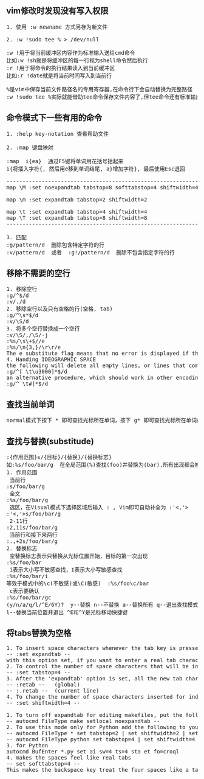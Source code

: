## vim修改时发现没有写入权限
<pre>
1. 使用 :w newname 方式另存为新文件

2. :w !sudo tee % > /dev/null

:w !<cmd>用于将当前缓冲区内容作为标准输入送给cmd命令
比如:w !sh就是将缓冲区的每一行视为shell命令然后执行
:r !<cmd>用于将<cmd>命令的执行结果读入到当前缓冲区
比如:r !date就是将当前时间写入到当前行

%是vim中保存当前文件路径名的专用寄存器,在命令行下会自动替换为完整路径
:w !sudo tee %实际就能借助tee命令保存文件内容了,但tee命令还有标准输出,为了避免重复,将其丢弃,即/dev/null
</pre>

## 命令模式下一些有用的命令
<pre>
1. :help key-notation 查看帮助文件

2. :map 键盘映射

:map <F5> i{ea}<Esc>  通过F5键将单词用花括号括起来
i{将插入字符{, 然后用e移到单词结尾, a}增加字符}, 最后使用Esc退回

-----------------------------------------------------------------------
map \M <Esc>:set noexpandtab tabstop=8 softtabstop=4 shiftwidth=4<CR>

map \m <Esc>:set expandtab tabstop=2 shiftwidth=2<CR>

map \t <Esc>:set expandtab tabstop=4 shiftwidth=4<CR>
map \T <Esc>:set expandtab tabstop=8 shiftwidth=8<CR>
------------------------------------------------------------------------

3. 匹配
:g/pattern/d  删除包含特定字符的行
:v/pattern/d  或者  :g!/pattern/d  删除不包含指定字符的行
</pre>

## 移除不需要的空行
<pre>
1. 移除空行
:g/^$/d
:v/./d
2. 移除空行以及只有空格的行(空格, tab)
:g/^\s*$/d
:v/\S/d
3. 将多个空行替换成一个空行
:v/\S/,/\S/-j
:%s/\s\+$//e
:%s/\n{3,}/\r\r/e
The e substitute flag means that no error is displayed if the pattern is not found. \n in the search pattern finds newline, while \r in the replacement inserts a newline
4. Handing IDEOGRAPHIC SPACE
the following will delete all empty lines, or lines that comtain only combinations of space, tab or IDEOGRAPHIC SPACE(in CJK languages, the Unicode character IDEOGRAPHIC SPACE may be used. if you have 'encoding' utf-8(and do not have the 'l' flag in 'cpoptions'),you can use \u3000 in a search pattern to specify the UTF-16 hex code for IDEOGRAPHIC SPACE, :help ^])
:g/^[ \t\u3000]*$/d
an alternative procedure, which should work in other encoding, would be to enter the CJK space directly into the pattern. that is, you would type the following, but instead of '#' youwould enter a CJK space
:g/^ \t#]*$/d
</pre>

## 查找当前单词
<pre>
normal模式下按下 * 即可查找光标所在单词，按下 g* 即可查找光标所在单词的字符序列
</pre>

## 查找与替换(substitude)
<pre>
:{作用范围}s/{目标}/{替换}/{替换标志}
如:%s/foo/bar/g  在全局范围(%)查找(foo)并替换为(bar),所有出现都会被替换(g)
1. 作用范围
 当前行
:s/foo/bar/g
 全文
:%s/foo/bar/g
 选区，在Visual模式下选择区域后输入 : , Vim即可自动补全为 :'<,'>
:'<,'>s/foo/bar/g
 2-11行
:2,11s/foo/bar/g
 当前行和接下来两行
:.,+2s/foo/bar/g
2. 替换标志
 空替换标志表示只替换从光标位置开始，目标的第一次出现
:%s/foo/bar
 i表示大小写不敏感查找，I表示大小写敏感查找
:%s/foo/bar/i
等效于模式中的\c(不敏感)或\C(敏感)  :%s/foo\c/bar
 c表示要确认
:%s/foo/bar/gc
(y/n/a/q/l/^E/6Y)?  y--替换 n--不替换 a--替换所有 q--退出查找模式 
l--替换当前位置并退出 ^E和^Y是光标移动快捷键
</pre>

## 将tabs替换为空格
<pre>
1. To insert space characters whenever the tab key is pressed, set the 'expandtab' option
-- :set expandtab --
with this option set, if you want to enter a real tab character use Ctrl-V<Tab> key sequence
2. To control the number of space characters that will be inserted when the tab key is pressed, set the 'tabstop' option.
-- :set tabstop=4 --
3. After the 'expandtab' option is set, all the new tab characters entered will be changed to spaces. This will not affect the existing tab characters. To change all the existing tab characters to match the current tab settings, use:
-- :retab --   (global)
-- :.retab --  (current line)
4. To change the number of space characters inserted for indentation, use the 'shiftwidth' option
-- :set shiftwidth=4 --

1. To turn off expandtab for editing makefiles, put the following in your vimrc
-- autocmd FileType make setlocal noexpandtab --
2. To use this mode only for Python add the following to your vimrc
-- autocmd FileType * set tabstop=2 | set shiftwidth=2 | set noexpandtab --
-- autocmd FileType python set tabstop=4 | set shiftwidth=4 | set expandtab --
3. for Python
autocmd BufEnter *.py set ai sw=4 ts=4 sta et fo=croql
4. makes the spaces feel like real tabs
-- set softtabstop=4 --
This makes the backspace key treat the four spaces like a tab
</pre>
